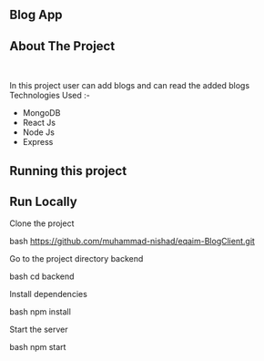 ## Blog App


## About The Project
<br>

In this project user can add blogs and  can read the added blogs
Technologies Used :-
- MongoDB
- React Js
- Node Js
- Express


## Running this project

## Run Locally 


Clone the project

bash
  https://github.com/muhammad-nishad/eqaim-BlogClient.git


Go to the project directory backend

bash
  cd backend


Install dependencies

bash
  npm install


Start the server

bash
  npm start


<br/>

<br>
